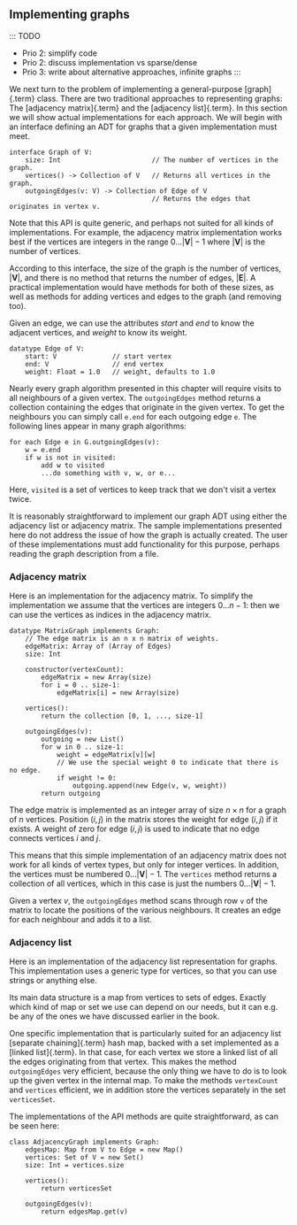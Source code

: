 
## Implementing graphs

::: TODO
- Prio 2: simplify code
- Prio 2: discuss implementation vs sparse/dense
- Prio 3: write about alternative approaches, infinite graphs
:::

<!-- ### ADT for graphs -->

We next turn to the problem of implementing a general-purpose
[graph]{.term} class. There are two traditional
approaches to representing graphs: The
[adjacency matrix]{.term} and the
[adjacency list]{.term}. In this section we will
show actual implementations for each approach. We will begin with an
interface defining an ADT for graphs that a given implementation must
meet.

    interface Graph of V:
        size: Int                       // The number of vertices in the graph.
        vertices() -> Collection of V   // Returns all vertices in the graph.
        outgoingEdges(v: V) -> Collection of Edge of V
                                        // Returns the edges that originates in vertex v.

Note that this API is quite generic, and perhaps not suited for all
kinds of implementations. For example, the adjacency matrix
implementation works best if the vertices are integers in the range
$0\ldots |\mathbf{V}|-1$ where $|\mathbf{V}|$ is the number of vertices.

According to this interface, the size of the graph is the number of vertices, $|\mathbf{V}|$,
and there is no method that returns the number of edges, $|\mathbf{E}|$.
A practical implementation would have methods for both of these sizes,
as well as methods for adding vertices and edges to the graph (and removing too).

Given an edge, we can use the attributes *start* and
*end* to know the adjacent vertices, and
*weight* to know its weight.

    datatype Edge of V:
        start: V              // start vertex
        end: V                // end vertex
        weight: Float = 1.0   // weight, defaults to 1.0

Nearly every graph algorithm presented in this chapter will require
visits to all neighbours of a given vertex. The `outgoingEdges` method
returns a collection containing the edges that originate in the given
vertex. To get the neighbours you can simply call `e.end` for each
outgoing edge `e`. The following lines appear in many graph algorithms:

    for each Edge e in G.outgoingEdges(v):
        w = e.end
        if w is not in visited:
            add w to visited
            ...do something with v, w, or e...

Here, `visited` is a set of vertices to keep track that we don't visit
a vertex twice.

It is reasonably straightforward to implement our graph ADT using either
the adjacency list or adjacency matrix. The sample implementations
presented here do not address the issue of how the graph is actually
created. The user of these implementations must add functionality for
this purpose, perhaps reading the graph description from a file.

### Adjacency matrix

Here is an implementation for the adjacency matrix.
To simplify the implementation we assume that the vertices are integers
$0\ldots n-1$: then we can use the vertices as indices in the adjacency matrix.

    datatype MatrixGraph implements Graph:
        // The edge matrix is an n x n matrix of weights.
        edgeMatrix: Array of (Array of Edges)
        size: Int

        constructor(vertexCount):
            edgeMatrix = new Array(size)
            for i = 0 .. size-1:
                edgeMatrix[i] = new Array(size)

        vertices():
            return the collection [0, 1, ..., size-1]

        outgoingEdges(v):
            outgoing = new List()
            for w in 0 .. size-1:
                weight = edgeMatrix[v][w]
                // We use the special weight 0 to indicate that there is no edge.
                if weight != 0:
                    outgoing.append(new Edge(v, w, weight))
            return outgoing


The edge matrix is implemented as an integer array of size $n \times n$
for a graph of $n$ vertices. Position $(i, j)$ in the matrix stores the
weight for edge $(i, j)$ if it exists. A weight of zero for edge
$(i, j)$ is used to indicate that no edge connects vertices $i$ and $j$.

This means that this simple implementation of an adjacency matrix does
not work for all kinds of vertex types, but only for integer vertices.
In addition, the vertices must be numbered $0\ldots |\mathbf{V}|-1$.
The `vertices` method returns a collection of all vertices, which
in this case is just the numbers $0\ldots |\mathbf{V}|-1$.

Given a vertex $v$, the `outgoingEdges` method scans through row `v` of
the matrix to locate the positions of the various neighbours. It creates
an edge for each neighbour and adds it to a list.

### Adjacency list

Here is an implementation of the adjacency list representation for
graphs. This implementation uses a generic type for vertices, so that
you can use strings or anything else.

Its main data structure is a map from vertices to sets of edges.
Exactly which kind of map or set we use can depend on our needs,
but it can e.g. be any of the ones we have discussed earlier in the book.

One specific implementation that is particularly suited for an adjacency list
[separate chaining]{.term} hash map, backed with a set implemented as a
[linked list]{.term}. In that case, for each vertex we store a linked list
of all the edges originating from that vertex.
This makes the method `outgoingEdges` very efficient,
because the only thing we have to do is to look up the given vertex in
the internal map. To make the methods `vertexCount` and `vertices`
efficient, we in addition store the vertices separately in the set
`verticesSet`.

The implementations of the API methods are quite straightforward, as can be seen here:

    class AdjacencyGraph implements Graph:
        edgesMap: Map from V to Edge = new Map()
        vertices: Set of V = new Set()
        size: Int = vertices.size

        vertices():
            return verticesSet

        outgoingEdges(v):
            return edgesMap.get(v)


<!--
### Alternative approaches

::: TODO
- e.g., vertices are integers starting from 0?
- not allowing the graph to change?
- making it possible to delete vertices/edges?
- undirected graphs
:::
 -->
